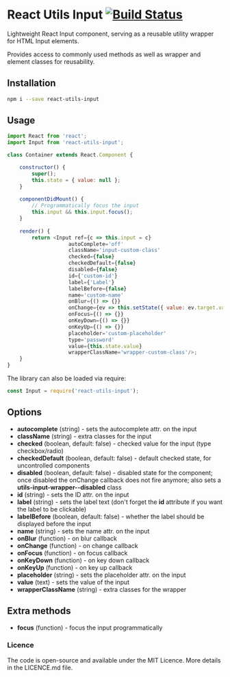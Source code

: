 # React Utils Input [![Build Status](https://travis-ci.org/raulrene/react-utils-input.svg?branch=master)](https://travis-ci.org/raulrene/react-utils-input)
Lightweight React Input component, serving as a reusable utility wrapper for HTML Input elements.

Provides access to commonly used methods as well as wrapper and element classes for reusability. 

## Installation

```sh
npm i --save react-utils-input
```

## Usage

```javascript
import React from 'react';
import Input from 'react-utils-input';

class Container extends React.Component {

    constructor() {
        super();
        this.state = { value: null };
    }
    
    componentDidMount() {
        // Programmatically focus the input
        this.input && this.input.focus();
    }
    
    render() {
        return <Input ref={c => this.input = c}
                    autoComplete='off'
                    className='input-custom-class'
                    checked={false}
                    checkedDefault={false}
                    disabled={false}
                    id={'custom-id'}
                    label={'Label'}
                    labelBefore={false}
                    name='custom-name'
                    onBlur={() => {}}
                    onChange={ev => this.setState({ value: ev.target.value })}
                    onFocus={() => {}}
                    onKeyDown={() => {}}
                    onKeyUp={() => {}}
                    placeholder='custom-placeholder'
                    type='password'
                    value={this.state.value}
                    wrapperClassName='wrapper-custom-class'/>;
    }
}
```

The library can also be loaded via require: 

```javascript
const Input = require('react-utils-input');
```

## Options
- **autocomplete** (string) - sets the autocomplete attr. on the input
- **className** (string) - extra classes for the input
- **checked** (boolean, default: false) - checked value for the input (type checkbox/radio)
- **checkedDefault** (boolean, default: false) - default checked state, for uncontrolled components
- **disabled** (boolean, default: false) - disabled state for the component; once disabled the onChange callback does not fire anymore; also sets a **utils-input-wrapper--disabled** class
- **id** (string) - sets the ID attr. on the input
- **label** (string) - sets the label text (don't forget the **id** attribute if you want the label to be clickable)
- **labelBefore** (boolean, default: false) - whether the label should be displayed before the input
- **name** (string) - sets the name attr. on the input
- **onBlur** (function) - on blur callback
- **onChange** (function) - on change callback
- **onFocus** (function) - on focus callback
- **onKeyDown** (function) - on key down callback
- **onKeyUp** (function) - on key up callback
- **placeholder** (string) - sets the placeholder attr. on the input
- **value** (text) - sets the value of the input
- **wrapperClassName** (string) - extra classes for the wrapper

## Extra methods
- **focus** (function) - focus the input programmatically

### Licence
The code is open-source and available under the MIT Licence. More details in the LICENCE.md file.
